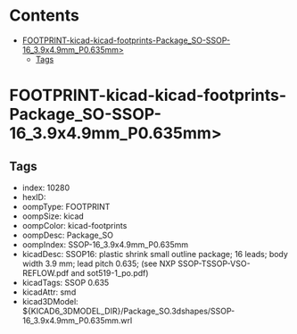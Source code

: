 



Contents
========

* [FOOTPRINT-kicad-kicad-footprints-Package_SO-SSOP-16_3.9x4.9mm_P0.635mm>](#footprint-kicad-kicad-footprints-package_so-ssop-16_39x49mm_p0635mm)
	* [Tags](#tags)

# FOOTPRINT-kicad-kicad-footprints-Package_SO-SSOP-16_3.9x4.9mm_P0.635mm>

## Tags

- index: 10280
- hexID: 
- oompType: FOOTPRINT
- oompSize: kicad
- oompColor: kicad-footprints
- oompDesc: Package_SO
- oompIndex: SSOP-16_3.9x4.9mm_P0.635mm
- kicadDesc: SSOP16: plastic shrink small outline package; 16 leads; body width 3.9 mm; lead pitch 0.635; (see NXP SSOP-TSSOP-VSO-REFLOW.pdf and sot519-1_po.pdf)
- kicadTags: SSOP 0.635
- kicadAttr: smd
- kicad3DModel: ${KICAD6_3DMODEL_DIR}/Package_SO.3dshapes/SSOP-16_3.9x4.9mm_P0.635mm.wrl
